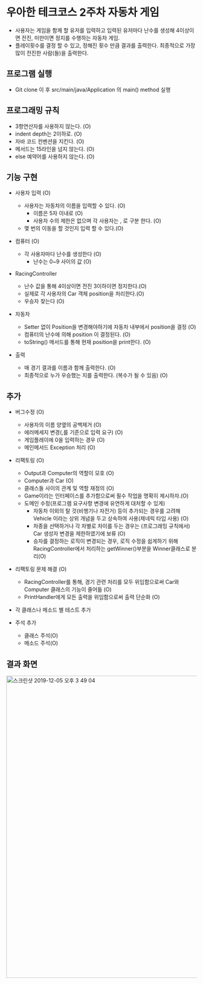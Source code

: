 # 우아한 테크코스 2주차 자동차 게임

- 사용자는 게임을 함께 할 유저를 입력하고 입력된 유저마다 난수를 생성해 4이상이면 전진, 미만이면 정지를 수행하는 자동차 게임. 
- 플레이횟수를 결정 할 수 있고, 정해진 횟수 만큼 결과를 출력한다. 최종적으로 가장 많이 전진한 사람(들)을 출력한다.

## 프로그램 실행 

- Git clone 이 후 src/main/java/Application 의 main() method 실행

## 프로그래밍 규칙

- 3항연산자를 사용하지 않는다. (O)
- indent depth는 2이하로. (O)
- 자바 코드 컨벤션을 지킨다. (O)
- 메서드는 15라인을 넘지 않는다. (O)
- else 예약어를 사용하지 않는다. (O)

## 기능 구현

- 사용자 입력 (O)

    - 사용자는 자동차의 이름을 입력할 수 있다. (O)
        - 이름은 5자 이내로 (O)
        - 사용자 수의 제한은 없으며 각 사용자는 , 로 구분 한다. (O)
    - 몇 번의 이동을 할 것인지 입력 할 수 있다.(O)

- 컴퓨터 (O)

    - 각 사용자마다 난수를 생성한다 (O)
        - 난수는 0~9 사이의 값 (O)

- RacingController
    
    - 난수 값을 통해 4이상이면 전진 3이하이면 정지한다.(O)
    - 실제로 각 사용자의 Car 객체 position을 처리한다.(O)
    - 우승자 찾는다 (O)
                        
- 자동차 
    
    - Setter 없이 Position을 변경해야하기에 자동차 내부에서 position을 결정 (O) 
    - 컴퓨터의 난수에 의해 position 이 결정된다. (O)
    - toString() 메서드를 통해 현재 position을 print한다. (O)
        
- 출력
   
    - 매 경기 결과를 이름과 함께 출력한다. (O)
    - 최종적으로 누가 우승했는 지를 출력한다. (복수가 될 수 있음) (O)        

## 추가 

- 버그수정 (O)
    - 사용자의 이름 양옆의 공백제거 (O)
    - 에러메세지 변경(,를 기준으로 입력 요구) (O)
    - 게임플레이에 0을 입력하는 경우 (O)
    - 메인메서드 Exception 처리 (O)

- 리팩토링 (O)
    - Output과 Computer의 역할이 모호 (O)
    - Computer과 Car (O)
    - 클래스들 사이의 관계 및 역할 재정의 (O)
    - Game이라는 인터페이스를 추가함으로써 필수 작업을 명확히 제시하자.(O)
    - 도메인 수정(프로그램 요구사항 변경에 유연하게 대처할 수 있게) 
        - 자동차 이외의 탈 것(비행기나 자전거) 등이 추가되는 경우를 고려해 Vehicle 이라는 상위 개념을 두고 상속하여 사용(제네릭 타입 사용) (O)
        - 차종을 선택하거나 각 차별로 차이를 두는 경우는 (프로그래밍 규칙에서) Car 생성자 변경을 제한하였기에 보류 (O)
        - 승자를 결정하는 로직이 변경되는 경우, 로직 수정을 쉽게하기 위해 RacingController에서 처리하는 getWinner()부분을 Winner클래스로 분리(O)
    
- 리팩토링 문제 해결 (O)
    - RacingController를 통해, 경기 관련 처리를 모두 위임함으로써 Car와 Computer 클래스의 기능이 줄어듦 (O)
    - PrintHandler에게 모든 출력을 위임함으로써 출력 단순화 (O)

- 각 클래스나 메소드 별 테스트 추가

- 주석 추가
    - 클래스 주석(O)
    - 메소드 주석(O)    
## 결과 화면

<div>
<img width="800" alt="스크린샷 2019-12-05 오후 3 49 04" src="https://user-images.githubusercontent.com/49060374/70211026-75048900-1777-11ea-9b38-cdd7f3307041.png">
</div>

